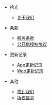 - 拾光

   - [关于我们](about.md)

- 条款

  - [服务条款](pravicy.md)
  - [公开信授权协议](public.md)

- 更新记录
 
  - [App更新记录](update_app.md)
  - [Web更新记录](update_web.md)

- 其他

  - [找到我们](find_us.md)
  - [版权信息](copyright.md)

